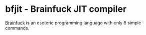 # bfjit - Brainfuck JIT compiler

[Brainfuck](https://en.wikipedia.org/wiki/Brainfuck#References) is an esoteric programming language with only 8 simple commands.